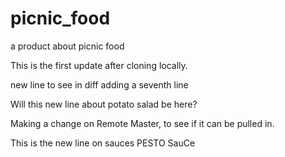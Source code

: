 # picnic_food
a product about picnic food

This is the first update after cloning locally.

new line to see in diff
adding a seventh line

Will this new line about potato salad be here?

Making a change on Remote Master, to see if it can be pulled in.


This is the new line on sauces PESTO SauCe